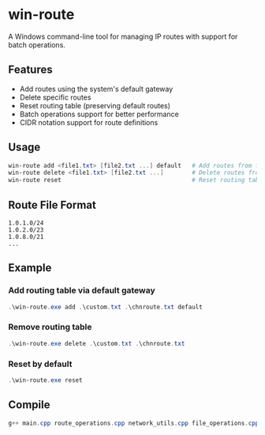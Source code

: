 # win-route

A Windows command-line tool for managing IP routes with support for batch operations.

## Features

- Add routes using the system's default gateway
- Delete specific routes
- Reset routing table (preserving default routes)
- Batch operations support for better performance
- CIDR notation support for route definitions

## Usage

```powershell
win-route add <file1.txt> [file2.txt ...] default   # Add routes from files using default gateway
win-route delete <file1.txt> [file2.txt ...]        # Delete routes from files
win-route reset                                     # Reset routing table
```

## Route File Format

```plaintext
1.0.1.0/24
1.0.2.0/23
1.0.8.0/21
...
```

## Example

### Add routing table via default gateway

```powershell
.\win-route.exe add .\custom.txt .\chnroute.txt default
```

### Remove routing table

```powershell
.\win-route.exe delete .\custom.txt .\chnroute.txt
```

### Reset by default

```powershell
.\win-route.exe reset
```

## Compile

```powershell
g++ main.cpp route_operations.cpp network_utils.cpp file_operations.cpp -o win-route.exe -liphlpapi -lws2_32
```
